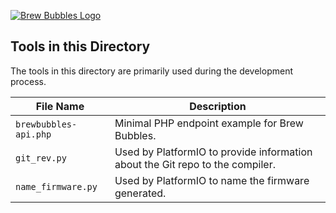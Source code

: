 [![Brew Bubbles Logo](https://i1.wp.com/www.brewbubbles.com/wp-content/uploads/2019/08/BB-full-logo.png "Brew Bubbles")](http://www.brewbubbles.com/)

## Tools in this Directory

The tools in this directory are primarily used during the development process.

**File Name**|**Description**
-----|-----
`brewbubbles-api.php`| Minimal PHP endpoint example for Brew Bubbles.
`git_rev.py`| Used by PlatformIO to provide information about the Git repo to the compiler.
`name_firmware.py`| Used by PlatformIO to name the firmware generated.
